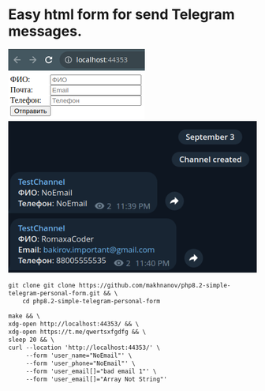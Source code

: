 # Easy html form for send Telegram messages.

![Page](https://github.com/makhnanov/php8.2-simple-telegram-personal-form/blob/main/img/page.png?raw=true)
![Telegram](https://github.com/makhnanov/php8.2-simple-telegram-personal-form/blob/main/img/tg.png?raw=true)

```shell
git clone git clone https://github.com/makhnanov/php8.2-simple-telegram-personal-form.git && \
    cd php8.2-simple-telegram-personal-form
```
```shell
make && \
xdg-open http://localhost:44353/ && \
xdg-open https://t.me/qwertsxfgdfg && \
sleep 20 && \
curl --location 'http://localhost:44353/' \
     --form 'user_name="NoEmail"' \
     --form 'user_phone="NoEmail"' \
     --form 'user_email[]="bad email 1"' \
     --form 'user_email[]="Array Not String"'
```